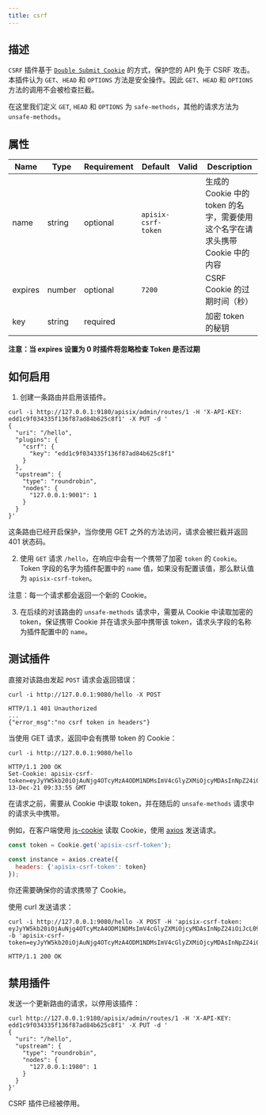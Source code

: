 ```yaml
---
title: csrf
---
```


<!--
#
# Licensed to the Apache Software Foundation (ASF) under one or more
# contributor license agreements.  See the NOTICE file distributed with
# this work for additional information regarding copyright ownership.
# The ASF licenses this file to You under the Apache License, Version 2.0
# (the "License"); you may not use this file except in compliance with
# the License.  You may obtain a copy of the License at
#
#     http://www.apache.org/licenses/LICENSE-2.0
#
# Unless required by applicable law or agreed to in writing, software
# distributed under the License is distributed on an "AS IS" BASIS,
# WITHOUT WARRANTIES OR CONDITIONS OF ANY KIND, either express or implied.
# See the License for the specific language governing permissions and
# limitations under the License.
#
-->

## 描述

`CSRF` 插件基于 [`Double Submit Cookie`](https://en.wikipedia.org/wiki/Cross-site_request_forgery#Double_Submit_Cookie) 的方式，保护您的 API 免于 CSRF 攻击。本插件认为 `GET`、`HEAD` 和 `OPTIONS` 方法是安全操作。因此 `GET`、`HEAD` 和 `OPTIONS` 方法的调用不会被检查拦截。

在这里我们定义 `GET`, `HEAD` 和 `OPTIONS` 为 `safe-methods`，其他的请求方法为 `unsafe-methods`。

## 属性

| Name             | Type    | Requirement | Default | Valid | Description         |
| ---------------- | ------- | ----------- | ------- | ----- |---------------------|
|   name   |  string |    optional    | `apisix-csrf-token`  |    | 生成的 Cookie 中的 token 的名字，需要使用这个名字在请求头携带 Cookie 中的内容 |
| expires |  number | optional | `7200` | | CSRF Cookie 的过期时间（秒）|
| key | string | required |  |  | 加密 token 的秘钥        |

**注意：当 expires 设置为 0 时插件将忽略检查 Token 是否过期**

## 如何启用

1. 创建一条路由并启用该插件。

```shell
curl -i http://127.0.0.1:9180/apisix/admin/routes/1 -H 'X-API-KEY: edd1c9f034335f136f87ad84b625c8f1' -X PUT -d '
{
  "uri": "/hello",
  "plugins": {
    "csrf": {
      "key": "edd1c9f034335f136f87ad84b625c8f1"
    }
  },
  "upstream": {
    "type": "roundrobin",
    "nodes": {
      "127.0.0.1:9001": 1
    }
  }
}'
```

这条路由已经开启保护，当你使用 GET 之外的方法访问，请求会被拦截并返回 401 状态码。

2. 使用 `GET` 请求 `/hello`，在响应中会有一个携带了加密 `token` 的 `Cookie`。Token 字段的名字为插件配置中的 `name` 值，如果没有配置该值，那么默认值为 `apisix-csrf-token`。

注意：每一个请求都会返回一个新的 Cookie。

3. 在后续的对该路由的 `unsafe-methods` 请求中，需要从 Cookie 中读取加密的 token，保证携带 Cookie 并在请求头部中携带该 token，请求头字段的名称为插件配置中的 `name`。

## 测试插件

直接对该路由发起 `POST` 请求会返回错误：

```shell
curl -i http://127.0.0.1:9080/hello -X POST

HTTP/1.1 401 Unauthorized
...
{"error_msg":"no csrf token in headers"}
```

当使用 GET 请求，返回中会有携带 token 的 Cookie：

```shell
curl -i http://127.0.0.1:9080/hello

HTTP/1.1 200 OK
Set-Cookie: apisix-csrf-token=eyJyYW5kb20iOjAuNjg4OTcyMzA4ODM1NDMsImV4cGlyZXMiOjcyMDAsInNpZ24iOiJcL09uZEF4WUZDZGYwSnBiNDlKREtnbzVoYkJjbzhkS0JRZXVDQm44MG9ldz0ifQ==;path=/;Expires=Mon, 13-Dec-21 09:33:55 GMT
```

在请求之前，需要从 Cookie 中读取 token，并在随后的 `unsafe-methods` 请求中的请求头中携带。

例如，在客户端使用 [js-cookie](https://github.com/js-cookie/js-cookie) 读取 Cookie，使用 [axios](https://github.com/axios/axios) 发送请求。

```js
const token = Cookie.get('apisix-csrf-token');

const instance = axios.create({
  headers: {'apisix-csrf-token': token}
});
```

你还需要确保你的请求携带了 Cookie。

使用 curl 发送请求：

```shell
curl -i http://127.0.0.1:9080/hello -X POST -H 'apisix-csrf-token: eyJyYW5kb20iOjAuNjg4OTcyMzA4ODM1NDMsImV4cGlyZXMiOjcyMDAsInNpZ24iOiJcL09uZEF4WUZDZGYwSnBiNDlKREtnbzVoYkJjbzhkS0JRZXVDQm44MG9ldz0ifQ==' -b 'apisix-csrf-token=eyJyYW5kb20iOjAuNjg4OTcyMzA4ODM1NDMsImV4cGlyZXMiOjcyMDAsInNpZ24iOiJcL09uZEF4WUZDZGYwSnBiNDlKREtnbzVoYkJjbzhkS0JRZXVDQm44MG9ldz0ifQ=='

HTTP/1.1 200 OK
```

## 禁用插件

发送一个更新路由的请求，以停用该插件：

```shell
curl http://127.0.0.1:9180/apisix/admin/routes/1 -H 'X-API-KEY: edd1c9f034335f136f87ad84b625c8f1' -X PUT -d '
{
  "uri": "/hello",
  "upstream": {
    "type": "roundrobin",
    "nodes": {
      "127.0.0.1:1980": 1
    }
  }
}'
```

CSRF 插件已经被停用。
